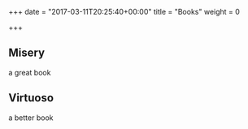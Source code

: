 +++
date = "2017-03-11T20:25:40+00:00"
title = "Books"
weight = 0

+++
## Misery

a great book

## Virtuoso

a better book
